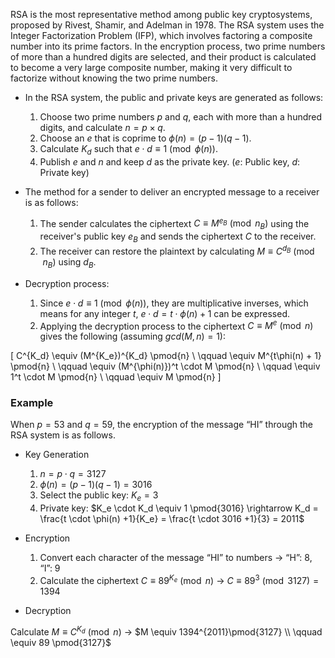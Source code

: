 RSA is the most representative method among public key cryptosystems, proposed by Rivest, Shamir, and Adelman in 1978. The RSA system uses the Integer Factorization Problem (IFP), which involves factoring a composite number into its prime factors. In the encryption process, two prime numbers of more than a hundred digits are selected, and their product is calculated to become a very large composite number, making it very difficult to factorize without knowing the two prime numbers.

- In the RSA system, the public and private keys are generated as follows:

  1. Choose two prime numbers $p$ and $q$, each with more than a hundred digits, and calculate $n = p \times q$.
  2. Choose an $e$ that is coprime to $\phi(n) = (p-1)(q-1)$.
  3. Calculate $K_d$ such that $e \cdot d \equiv 1 \pmod{\phi(n)}$.
  4. Publish $e$ and $n$ and keep $d$ as the private key. ($e$: Public key, $d$: Private key)

- The method for a sender to deliver an encrypted message to a receiver is as follows:

  1. The sender calculates the ciphertext $C \equiv M^{e_B} \pmod{n_B}$ using the receiver's public key $e_B$ and sends the ciphertext $C$ to the receiver.
  2. The receiver can restore the plaintext by calculating $M \equiv C^{d_B} \pmod{n_B}$ using $d_B$.

- Decryption process:

  1. Since $e \cdot d \equiv 1 \pmod{\phi(n)}$, they are multiplicative inverses, which means for any integer $t$, $e \cdot d = t \cdot \phi(n) + 1$ can be expressed.
  2. Applying the decryption process to the ciphertext $C \equiv M^{e} \pmod{n}$ gives the following (assuming $gcd(M, n) = 1$):

\[
C^{K_d} \equiv (M^{K_e})^{K_d} \pmod{n} \\ 
\qquad \equiv M^{t\phi(n) + 1} \pmod{n} \\ 
\qquad \equiv (M^{\phi(n)})^t  \cdot M \pmod{n} \\ 
\qquad \equiv 1^t \cdot M \pmod{n} \\ 
\qquad \equiv M \pmod{n}
\]

### Example

When $p = 53$ and $q= 59$, the encryption of the message “HI” through the RSA system is as follows.

- Key Generation

  1. $n= p \cdot q = 3127$
  2. $\phi(n) = (p-1)(q-1) = 3016$
  3. Select the public key: $K_e = 3$
  4. Private key: $K_e \cdot K_d \equiv 1 \pmod{3016} \rightarrow K_d = \frac{t \cdot \phi(n) +1}{K_e} = \frac{t \cdot 3016 +1}{3} = 2011$

- Encryption

  1. Convert each character of the message “HI” to numbers → “H”: 8, “I”: 9
  2. Calculate the ciphertext $C \equiv 89^{K_e} \pmod{n}$ → $C \equiv 89^3 \pmod{3127} = 1394$

- Decryption

Calculate $M \equiv C^{K_d} \pmod{n}$ → $M \equiv 1394^{2011}\pmod{3127} \\ \qquad \equiv 89 \pmod{3127}$